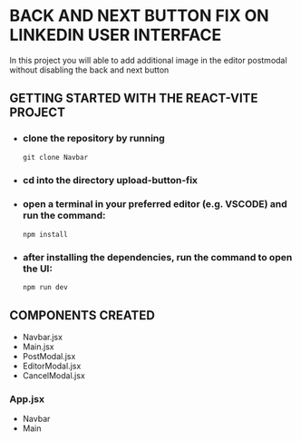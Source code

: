 # BACK AND NEXT BUTTON FIX ON LINKEDIN USER INTERFACE

In this project you will able to add additional image in the editor postmodal without disabling the back and next button

## GETTING STARTED WITH THE REACT-VITE PROJECT

- ### clone the repository by running
      git clone Navbar

- ### cd into the directory upload-button-fix

- ### open a terminal in your preferred editor (e.g. VSCODE) and run the command:
      npm install
- ### after installing the dependencies, run the command to open the UI:
      npm run dev 

## COMPONENTS CREATED
- Navbar.jsx
- Main.jsx
- PostModal.jsx
- EditorModal.jsx
- CancelModal.jsx

### App.jsx
  - Navbar
  - Main
    
